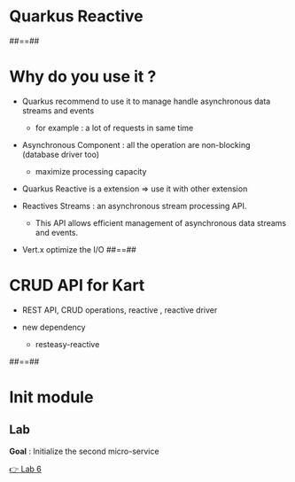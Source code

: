 <!-- .slide: class="transition bg-pink" -->

# Quarkus Reactive

##==##
<!-- .slide: class="with-code" -->
# Why do you use it ?

* Quarkus recommend to use it to manage handle asynchronous data streams and events
  * for example : a lot of requests in same time

* Asynchronous Component : all the operation are non-blocking (database driver too)
  * maximize processing capacity

* Quarkus Reactive is a extension => use it with other extension

* Reactives Streams : an asynchronous stream processing API. 
  * This API allows efficient management of asynchronous data streams and events.

* Vert.x optimize the I/O
##==##

<!-- .slide: class="with-code" -->
# CRUD API for Kart 

* REST API, CRUD operations, reactive , reactive driver

* new dependency
  * resteasy-reactive

##==##
<!-- .slide: class="exercice" -->

# Init module
## Lab

**Goal** : Initialize the second micro-service

[👉 Lab 6](https://github.com/sfeir-open-source/sfeir-school-quarkus/blob/speaker/steps/02.01-init-kart-module/README.md)

